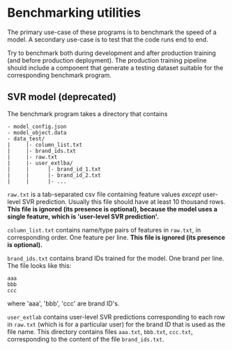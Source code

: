 Benchmarking utilities
======================

The primary use-case of these programs is to benchmark the speed of a model. A secondary use-case is to test that the code runs end to end.

Try to benchmark both during development and after production training (and before production deployment). The production training pipeline should include a component that generate a testing dataset suitable for the corresponding benchmark program.


SVR model (deprecated)
----------------------

The benchmark program takes a directory that contains

```
- model_config.json
- model_object.data
- data_test/
|     |- column_list.txt
|     |- brand_ids.txt 
|     |- raw.txt
|     |- user_extlba/
|     |      |- brand_id_1.txt
|     |      |- brand_id_2.txt
|     |      |- ...           
```

`raw.txt` is a tab-separated csv file containing feature values *except* user-level SVR prediction. Usually this file should have at least 10 thousand rows. **This file is ignored (its presence is optional), because the model uses a single feature, which is 'user-level SVR prediction'.**

`column_list.txt` contains name/type pairs of features in `raw.txt`, in corresponding order. One feature per line. **This file is ignored (its presence is optional).**

`brand_ids.txt` contains brand IDs trained for the model. One brand per line. The file looks like this:

```
aaa
bbb
ccc
```

where 'aaa', 'bbb', 'ccc' are brand ID's.

`user_extlab` contains user-level SVR predictions corresponding to each row in `raw.txt`
(which is for a particular user) for the brand ID that is used as the file name. This directory contains files `aaa.txt`, `bbb.txt`, `ccc.txt`, corresponding to the content of the file `brand_ids.txt`.